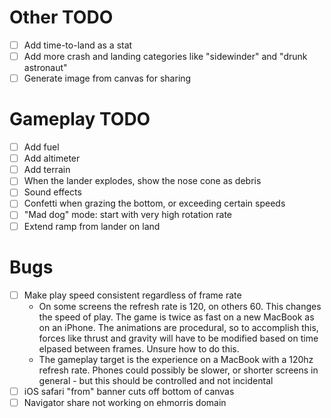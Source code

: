 # Other TODO

- [ ] Add time-to-land as a stat
- [ ] Add more crash and landing categories like "sidewinder" and "drunk astronaut"
- [ ] Generate image from canvas for sharing

# Gameplay TODO

- [ ] Add fuel
- [ ] Add altimeter
- [ ] Add terrain
- [ ] When the lander explodes, show the nose cone as debris
- [ ] Sound effects
- [ ] Confetti when grazing the bottom, or exceeding certain speeds
- [ ] "Mad dog" mode: start with very high rotation rate
- [ ] Extend ramp from lander on land

# Bugs

- [ ] Make play speed consistent regardless of frame rate
  - On some screens the refresh rate is 120, on others 60. This changes the speed of play. The game is twice as fast on a new MacBook as on an iPhone. The animations are procedural, so to accomplish this, forces like thrust and gravity will have to be modified based on time elpased between frames. Unsure how to do this.
  - The gameplay target is the experience on a MacBook with a 120hz refresh rate. Phones could possibly be slower, or shorter screens in general - but this should be controlled and not incidental
- [ ] iOS safari "from" banner cuts off bottom of canvas
- [ ] Navigator share not working on ehmorris domain

